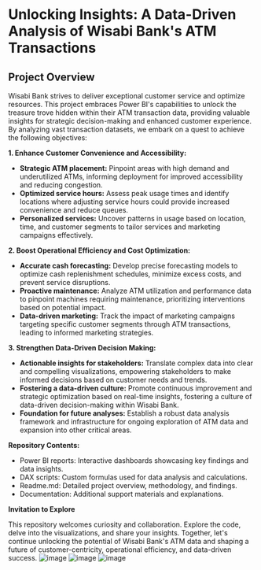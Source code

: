 # Unlocking Insights: A Data-Driven Analysis of Wisabi Bank's ATM Transactions

## Project Overview

Wisabi Bank strives to deliver exceptional customer service and optimize resources. This project embraces Power BI's capabilities to unlock the treasure trove hidden within their ATM transaction data, providing valuable insights for strategic decision-making and enhanced customer experience. By analyzing vast transaction datasets, we embark on a quest to achieve the following objectives:

**1. Enhance Customer Convenience and Accessibility:**

* **Strategic ATM placement:** Pinpoint areas with high demand and underutilized ATMs, informing deployment for improved accessibility and reducing congestion.
* **Optimized service hours:** Assess peak usage times and identify locations where adjusting service hours could provide increased convenience and reduce queues.
* **Personalized services:** Uncover patterns in usage based on location, time, and customer segments to tailor services and marketing campaigns effectively.

**2. Boost Operational Efficiency and Cost Optimization:**

* **Accurate cash forecasting:** Develop precise forecasting models to optimize cash replenishment schedules, minimize excess costs, and prevent service disruptions.
* **Proactive maintenance:** Analyze ATM utilization and performance data to pinpoint machines requiring maintenance, prioritizing interventions based on potential impact.
* **Data-driven marketing:** Track the impact of marketing campaigns targeting specific customer segments through ATM transactions, leading to informed marketing strategies.

**3. Strengthen Data-Driven Decision Making:**

* **Actionable insights for stakeholders:** Translate complex data into clear and compelling visualizations, empowering stakeholders to make informed decisions based on customer needs and trends.
* **Fostering a data-driven culture:** Promote continuous improvement and strategic optimization based on real-time insights, fostering a culture of data-driven decision-making within Wisabi Bank.
* **Foundation for future analyses:** Establish a robust data analysis framework and infrastructure for ongoing exploration of ATM data and expansion into other critical areas.

**Repository Contents:**

* Power BI reports: Interactive dashboards showcasing key findings and data insights.
* DAX scripts: Custom formulas used for data analysis and calculations.
* Readme.md: Detailed project overview, methodology, and findings.
* Documentation: Additional support materials and explanations.


**Invitation to Explore**

This repository welcomes curiosity and collaboration. Explore the code, delve into the visualizations, and share your insights. Together, let's continue unlocking the potential of Wisabi Bank's ATM data and shaping a future of customer-centricity, operational efficiency, and data-driven success.
![image](https://github.com/marwanhoss/ATM-Transactions/assets/122181769/ba9ea352-5629-4f58-b00c-580572673f76)
![image](https://github.com/marwanhoss/ATM-Transactions/assets/122181769/c6d437b6-23fd-4975-aca7-e7c7d7c055c2)
![image](https://github.com/marwanhoss/ATM-Transactions/assets/122181769/3b38e05e-7f96-41f1-b02f-663e0679fb6c)


